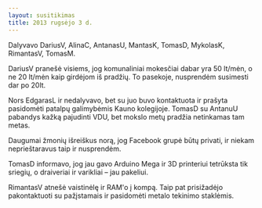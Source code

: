 ```yaml
---
layout: susitikimas
title: 2013 rugsėjo 3 d.
---
```

Dalyvavo DariusV, AlinaC, AntanasU, MantasK, TomasD, MykolasK, RimantasV, TomasM.

DariusV pranešė visiems, jog komunaliniai mokesčiai dabar yra 50 lt/mėn, o ne 20 lt/mėn kaip girdėjom iš pradžių.
To pasekoje, nusprendėm susimesti dar po 20lt.

Nors EdgarasL ir nedalyvavo, bet su juo buvo kontaktuota ir prašyta pasidomėti patalpų galimybėmis Kauno kolegijoje.
TomasD su AntanuU pabandys kažką pajudinti VDU, bet mokslo metų pradžia netinkamas tam metas.

Daugumai žmonių išreiškus norą, jog Facebook grupė būtų privati, ir niekam neprieštaravus taip ir nusprendėm.

TomasD informavo, jog jau gavo Arduino Mega ir 3D printeriui tetrūksta tik sriegių, o draiveriai ir varikliai – jau pakeliui.

RimantasV atnešė vaistinėlę ir RAM'o į kompą. Taip pat prisižadėjo pakontaktuoti su pažįstamais ir pasidomėti metalo tekinimo staklėmis.